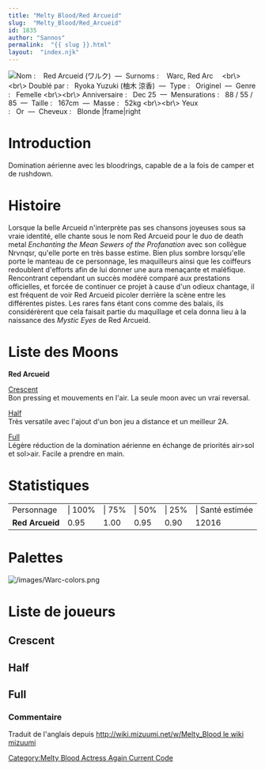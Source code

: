 ```yaml
---
title: "Melty Blood/Red Arcueid"
slug:  "Melty_Blood/Red_Arcueid"
id: 1835
author: "Sannos"
permalink:  "{{ slug }}.html"
layout:  "index.njk"
---
```


![ **Nom :**    Red Arcueid (ワルク)  —  **Surnoms :**    Warc, Red
Arc　 \<br\\\>\<br\\\> **Doublé par :**   Ryoka Yuzuki (柚木
涼香)  —  **Type :**   Originel  —  **Genre :**   Femelle
\<br\\\>\<br\\\> **Anniversaire :**   Dec 25  —  **Mensurations :**   88
/ 55 / 85  —  **Taille :**   167cm  —  **Masse :**   52kg
\<br\\\>\<br\\\> **Yeux :**   Or  —  **Cheveux :**   Blonde
\|frame\|right](/images/warc0.png " Nom :    Red Arcueid (ワルク)  —  Surnoms :    Warc, Red Arc　 <br\><br\> Doublé par :   Ryoka Yuzuki (柚木 涼香)  —  Type :   Originel  —  Genre :   Femelle <br\><br\> Anniversaire :   Dec 25  —  Mensurations :   88 / 55 / 85  —  Taille :   167cm  —  Masse :   52kg <br\><br\> Yeux :   Or  —  Cheveux :   Blonde |frame|right")

# Introduction

Domination aérienne avec les bloodrings, capable de a la fois de camper
et de rushdown.

# Histoire

Lorsque la belle Arcueid n'interprète pas ses chansons joyeuses sous sa
vraie identité, elle chante sous le nom Red Arcueid pour le duo de death
metal *Enchanting the Mean Sewers of the Profanation* avec son collègue
Nrvnqsr, qu'elle porte en très basse estime. Bien plus sombre
lorsqu'elle porte le manteau de ce personnage, les maquilleurs ainsi que
les coiffeurs redoublent d'efforts afin de lui donner une aura menaçante
et maléfique. Rencontrant cependant un succès modéré comparé aux
prestations officielles, et forcée de continuer ce projet à cause d'un
odieux chantage, il est fréquent de voir Red Arcueid picoler derrière la
scène entre les différentes pistes. Les rares fans étant cons comme des
balais, ils considérèrent que cela faisait partie du maquillage et cela
donna lieu à la naissance des *Mystic Eyes* de Red Arcueid.

# Liste des Moons

**Red Arcueid**

[Crescent](Melty_Blood/Red_Arcueid/Crescent_Moon "wikilink")  
Bon pressing et mouvements en l'air. La seule moon avec un vrai
reversal.

[Half](Melty_Blood/Red_Arcueid/Half_Moon "wikilink")  
Très versatile avec l'ajout d'un bon jeu a distance et un meilleur 2A.

[Full](Melty_Blood/Red_Arcueid/Full_Moon "wikilink")  
Légère réduction de la domination aérienne en échange de priorités
air\>sol et sol\>air. Facile a prendre en main.

# Statistiques

|                 |         |        |        |        |                  |
|-----------------|---------|--------|--------|--------|------------------|
| Personnage      | \| 100% | \| 75% | \| 50% | \| 25% | \| Santé estimée |
| **Red Arcueid** | 0.95    | 1.00   | 0.95   | 0.90   | 12016            |

# Palettes

![](/images/Warc-colors.png "/images/Warc-colors.png")

# Liste de joueurs

## Crescent

## Half

## Full

### Commentaire

Traduit de l'anglais depuis [http://wiki.mizuumi.net/w/Melty_Blood le
wiki
mizuumi](http://wiki.mizuumi.net/w/Melty_Blood_le_wiki_mizuumi "wikilink")

[Category:Melty Blood Actress Again Current
Code](Category:Melty_Blood_Actress_Again_Current_Code "wikilink")
